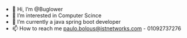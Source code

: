 - 👋 Hi, I’m @Buglower
- 👀 I’m interested in Computer Scince
- 🌱 I’m currently a java spring boot developer
- 📫 How to reach me paulo.bolous@istnetworks.com - 01092737276

<!---
Buglower/Buglower is a ✨ special ✨ repository because its `README.md` (this file) appears on your GitHub profile.
You can click the Preview link to take a look at your changes.
--->
